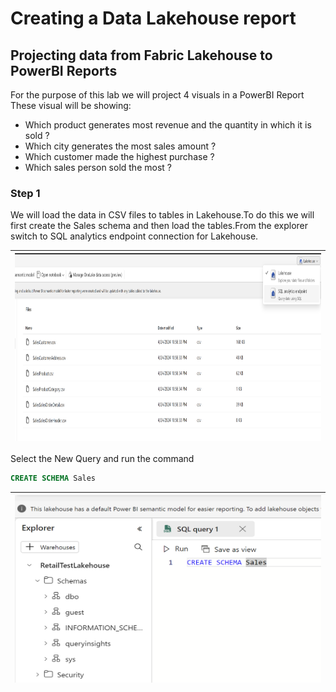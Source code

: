 # Creating a Data Lakehouse report

## Projecting data from Fabric Lakehouse to PowerBI Reports

For the purpose of this lab we will project 4 visuals in a PowerBI Report
These visual will be showing:

* Which product generates most revenue and the quantity in which it is sold ?
* Which city generates the most sales amount ?
* Which customer made the highest purchase ?
* Which sales person sold the most ?

### Step 1

We will load the data in CSV files to tables in Lakehouse.To do this we will first create the Sales schema and then load the tables.From the explorer switch to SQL analytics endpoint connection for Lakehouse.

|<img src='/Assests/Media/SwitchSQLEndpoint.PNG' width='900' height='300'>|
| -------------- |

Select the New Query and run the command 
```sql
CREATE SCHEMA Sales
```
|<img src='/Assests/Media/CreateSchema.PNG' width='600' height='300'>|
| -------------- |
